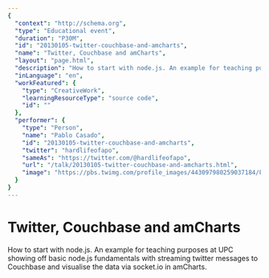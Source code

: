 ```yaml
---
{
  "context": "http://schema.org",
  "type": "Educational event",
  "duration": "P30M",
  "id": "20130105-twitter-couchbase-and-amcharts",
  "name": "Twitter, Couchbase and amCharts",
  "layout": "page.html",
  "description": "How to start with node.js. An example for teaching purposes at UPC showing off basic node.js fundamentals with streaming twitter messages to Couchbase and visualise the data via socket.io in amCharts.",
  "inLanguage": "en",
  "workFeatured": {
    "type": "CreativeWork",
    "learningResourceType": "source code",
    "id": ""
  },
  "performer": {
    "type": "Person",
    "name": "Pablo Casado",
    "id": "20130105-twitter-couchbase-and-amcharts",
    "twitter": "hardlifeofapo",
    "sameAs": "https://twitter.com/@hardlifeofapo",
    "url": "/talk/20130105-twitter-couchbase-and-amcharts.html",
    "image": "https://pbs.twimg.com/profile_images/443097980259037184/F91JqvV9.jpeg"
  }
}
---
```

# Twitter, Couchbase and amCharts

How to start with node.js. An example for teaching purposes at UPC showing off basic node.js fundamentals with streaming twitter messages to Couchbase and visualise the data via socket.io in amCharts.